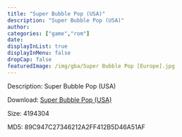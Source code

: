 ```yaml
---
title: "Super Bubble Pop (USA)"
description: "Super Bubble Pop (USA)"
author: 
categories: ["game","rom"]
date: 
displayInList: true
displayInMenu: false
dropCap: false
featuredImage: /img/gba/Super Bubble Pop [Europe].jpg
---
```


Description: Super Bubble Pop (USA)

Download: <a style="text-decoration:underline;" href="https://mega.nz/#!zDBWDQaT!K-UO3PWVlYlNSWknlEJZSyO4xs15ADE7O8DqdyaYAxk" target = "_blank" rel = "nofollow" > Super Bubble Pop (USA)</a>

Size: 4194304

MD5: 89C947C27346212A2FF412B5D46A51AF

